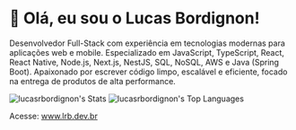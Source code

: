 <h1>👋 Olá, eu sou o Lucas Bordignon!</h1>

Desenvolvedor Full-Stack com experiência em tecnologias modernas para aplicações web e mobile. Especializado em JavaScript, TypeScript, React, React Native, Node.js, Next.js, NestJS, SQL, NoSQL, AWS e Java (Spring Boot). 
Apaixonado por escrever código limpo, escalável e eficiente, focado na entrega de produtos de alta performance.

![lucasrbordignon's Stats](https://github-readme-stats.vercel.app/api?username=lucasrbordignon&theme=gotham&show_icons=true&hide_border=true&count_private=false&bg_color=00000000)
![lucasrbordignon's Top Languages](https://github-readme-stats.vercel.app/api/top-langs/?username=lucasrbordignon&theme=gotham&show_icons=true&hide_border=true&layout=compact&bg_color=00000000)

Acesse: www.lrb.dev.br
